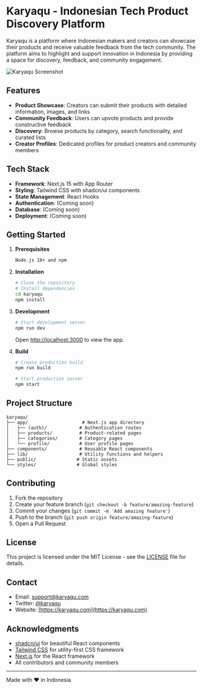 # Karyaqu - Indonesian Tech Product Discovery Platform

Karyaqu is a platform where Indonesian makers and creators can showcase their products and receive valuable feedback from the tech community. The platform aims to highlight and support innovation in Indonesia by providing a space for discovery, feedback, and community engagement.

![Karyaqu Screenshot](public/screenshot.png)

## Features

- **Product Showcase**: Creators can submit their products with detailed information, images, and links
- **Community Feedback**: Users can upvote products and provide constructive feedback
- **Discovery**: Browse products by category, search functionality, and curated lists
- **Creator Profiles**: Dedicated profiles for product creators and community members

## Tech Stack

- **Framework**: Next.js 15 with App Router
- **Styling**: Tailwind CSS with shadcn/ui components
- **State Management**: React Hooks
- **Authentication**: (Coming soon)
- **Database**: (Coming soon)
- **Deployment**: (Coming soon)

## Getting Started

1. **Prerequisites**
   ```bash
   Node.js 18+ and npm
   ```

2. **Installation**
   ```bash
   # Clone the repository
   # Install dependencies
   cd karyaqu
   npm install
   ```

3. **Development**
   ```bash
   # Start development server
   npm run dev
   ```
   Open [http://localhost:3000](http://localhost:3000) to view the app.

4. **Build**
   ```bash
   # Create production build
   npm run build

   # Start production server
   npm start
   ```

## Project Structure

```
karyaqu/
├── app/                    # Next.js app directory
│   ├── (auth)/            # Authentication routes
│   ├── products/          # Product-related pages
│   ├── categories/        # Category pages
│   └── profile/           # User profile pages
├── components/            # Reusable React components
├── lib/                   # Utility functions and helpers
├── public/               # Static assets
└── styles/               # Global styles
```

## Contributing

1. Fork the repository
2. Create your feature branch (`git checkout -b feature/amazing-feature`)
3. Commit your changes (`git commit -m 'Add amazing feature'`)
4. Push to the branch (`git push origin feature/amazing-feature`)
5. Open a Pull Request

## License

This project is licensed under the MIT License - see the [LICENSE](LICENSE) file for details.

## Contact

- Email: support@karyaqu.com
- Twitter: [@karyaqu](https://twitter.com/karyaqu)
- Website: [https://karyaqu.com](https://karyaqu.com)

## Acknowledgments

- [shadcn/ui](https://ui.shadcn.com/) for beautiful React components
- [Tailwind CSS](https://tailwindcss.com/) for utility-first CSS framework
- [Next.js](https://nextjs.org/) for the React framework
- All contributors and community members

---

Made with ❤️ in Indonesia
